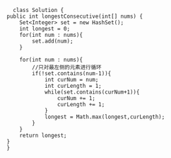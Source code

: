       class Solution {
    public int longestConsecutive(int[] nums) {
        Set<Integer> set = new HashSet();
        int longest = 0;
        for(int num : nums){
            set.add(num);
        }

        for(int num : nums){
            //只对最左侧的元素进行循环
            if(!set.contains(num-1)){
                int curNum = num;
                int curLength = 1;
                while(set.contains(curNum+1)){
                    curNum += 1;
                    curLength += 1;
                }
                longest = Math.max(longest,curLength);
            }
        }
        return longest;
    }
    }
